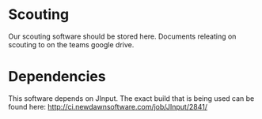 # Scouting
Our scouting software should be stored here. Documents releating on scouting to on the teams google drive.

# Dependencies
This software depends on JInput. The exact build that is being used can be found here: http://ci.newdawnsoftware.com/job/JInput/2841/

